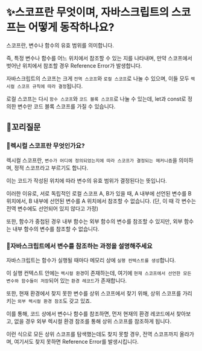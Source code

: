 # ✨스코프란 무엇이며, 자바스크립트의 스코프는 어떻게 동작하나요?

스코프란, 변수나 함수의 유효 범위를 의미합니다.

즉, 특정 변수나 함수를 어느 위치에서 참조할 수 있는 지를 나타내며, 만약 스코프에서 벗어난 위치에서 참조할 경우 Reference Error가 발생합니다.

자바스크립트의 스코프는 크게 `전역 스코프`와 `로컬 스코프`로 나눌 수 있으며, 이들 모두 `렉시컬 스코프 규칙에 따라 결정`됩니다.

로컬 스코프는 다시 `함수 스코프`와 `코드 블록 스코프`로 나눌 수 있는데, let과 const로 정의한 변수만 코드 블록 스코프를 가질 수 있습니다.

## 🔁꼬리질문

### 🤔렉시컬 스코프란 무엇인가요?

렉시컬 스코프란, `변수가 어디에 정의되었는지에 따라 스코프가 결정되는 메커니즘`을 의미하며, 정적 스코프라고 부르기도 합니다.

이는 코드가 작성된 위치에 따라 변수의 유효 범위가 결정된다는 뜻입니다.

이러한 이유로, 서로 독립적인 로컬 스코프 A, B가 있을 때, A 내부에 선언된 변수를 B 위치에서, B 내부에 선언된 변수를 A 위치에서 참조할 수 없습니다. (단, 이 때 각 변수는 전역 변수에도 선언되어 있지 않다고 가정)

또한, 함수가 중첩된 경우 내부 함수는 외부 함수의 변수를 참조할 수 있지만, 외부 함수는 내부 함수의 변수를 참조할 수 없습니다.

### 🤔자바스크립트에서 변수를 참조하는 과정을 설명해주세요

자바스크립트는 함수가 실행될 때마다 메모리 상에 `실행 컨텍스트를 생성`합니다.

이 실행 컨텍스트 안에는 `렉시컬 환경`이 존재하는데, 여기에 `현재 스코프에서 선언한 모든 변수와 함수들이 저장`되어 있는 `환경 레코드`가 존재합니다.

또한, 현재 환경에서 찾지 못한 변수를 상위 스코프에서 찾기 위해, 상위 스코프를 가리키는 `외부 렉시컬 환경 참조`도 갖고 있죠.

이를 통해, 코드 상에서 변수나 함수를 참조하면, 먼저 현재의 환경 레코드에서 찾아보고, 없을 경우 외부 렉시컬 환경 참조를 통해 상위 스코프를 참조하게 됩니다.

이런 식으로 모든 상위 스코프를 탐색했는데도 찾지 못할 경우, 전역 스코프까지 올라가며, 여기서도 찾지 못하면 Reference Error를 발생시킵니다.
